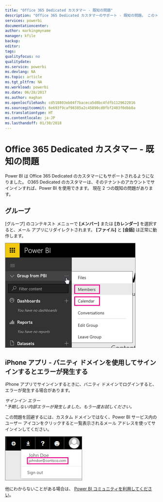 ```yaml
---
title: "Office 365 Dedicated カスタマー - 既知の問題"
description: "Office 365 Dedicated カスタマーのサポート - 既知の問題。 このトピックでは、Office 365 Dedicated カスタマーに固有の問題について説明します。 これらの問題には、グループ機能の制限と、iPhone アプリでのバニティ ドメインの使用についての制限が含まれています。"
services: powerbi
documentationcenter: 
author: markingmyname
manager: kfile
backup: 
editor: 
tags: 
qualityfocus: no
qualitydate: 
ms.service: powerbi
ms.devlang: NA
ms.topic: article
ms.tgt_pltfrm: NA
ms.workload: powerbi
ms.date: 06/28/2017
ms.author: maghan
ms.openlocfilehash: cd518803eb04f7baceca5d8bc4fdfb1129622016
ms.sourcegitcommit: 6e693f9caf98385a2c45890cd0fbf2403f0dbb8a
ms.translationtype: HT
ms.contentlocale: ja-JP
ms.lasthandoff: 01/30/2018
---
```

# <a name="office-365-dedicated-customers---known-issues"></a>Office 365 Dedicated カスタマー - 既知の問題
Power BI は Office 365 Dedicated のカスタマーにもサポートされるようになりました。  O365 Dedicated のカスタマーは、そのテナントのアカウントでサインインすれば、Power BI を使用できます。 現在 2 つの既知の問題があります。

## <a name="groups"></a>グループ
[グループ] のコンテキスト メニューで **[メンバー]** または **[カレンダー]** を選択すると、メール アプリにリダイレクトされます。  **[ファイル]** と **[会話]** は正常に動作します。

![](media/service-admin-office-365-dedicated-known-issues/group-menu.png)

## <a name="iphone-app---sign-in-with-vanity-domain-leads-to-error"></a>iPhone アプリ - バニティ ドメインを使用してサインインするとエラーが発生する
iPhone アプリでサインインするときに、バニティ ドメインでログインすると、エラーが発生する場合があります。

*サインイン エラー*  
"*予期しない内部エラーが発生しました。もう一度お試しください。*

この問題を回避するには、カスタム ドメインではなく、Power BI サービス内のユーザー アイコンをクリックすると一覧表示されるメール アドレスを使ってサインインしてください。

![](media/service-admin-office-365-dedicated-known-issues/sign-in-address.png)

他にわからないことがある場合は、 [Power BI コミュニティを利用してください](http://community.powerbi.com/)。


